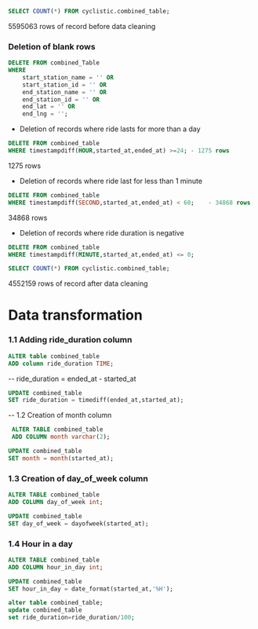 ```sql
SELECT COUNT(*) FROM cyclistic.combined_table;
```
 5595063 rows of record before data cleaning
### Deletion of blank rows
```sql
DELETE FROM combined_Table
WHERE 
	start_station_name = '' OR 
	start_station_id = '' OR 
	end_station_name = '' OR 
	end_station_id = '' OR 
	end_lat = '' OR 
	end_lng = '';
```
- Deletion of records where ride lasts for more than a day
 ```sql 
DELETE FROM combined_table
WHERE timestampdiff(HOUR,started_at,ended_at) >=24; - 1275 rows
```
 1275 rows

- Deletion of records where ride last for less than 1 minute
```sql
DELETE FROM combined_table
WHERE timestampdiff(SECOND,started_at,ended_at) < 60;    - 34868 rows
```
 34868 rows
- Deletion of records where ride duration is negative
```sql  
DELETE FROM combined_table
WHERE timestampdiff(MINUTE,started_at,ended_at) <= 0; 
```
```sql
SELECT COUNT(*) FROM cyclistic.combined_table;
```
 4552159 rows of record after data cleaning

# Data transformation
### 1.1 Adding ride_duration column
```sql
ALTER table combined_table
ADD column ride_duration TIME;
```
-- ride_duration = ended_at - started_at
```sql
UPDATE combined_table 
SET ride_duration = timediff(ended_at,started_at);
```
-- 1.2 Creation of month column
```sql
 ALTER TABLE combined_table
 ADD COLUMN month varchar(2);
```
```sql
UPDATE combined_table
SET month = month(started_at);
```
### 1.3 Creation of day_of_week column
```sql
ALTER TABLE combined_table
ADD COLUMN day_of_week int;

UPDATE combined_table
SET day_of_week = dayofweek(started_at);
```
### 1.4 Hour in a day
```sql
ALTER TABLE combined_table
ADD COLUMN hour_in_day int;

UPDATE combined_table
SET hour_in_day = date_format(started_at,'%H');
```
```sql
alter table combined_table;
update combined_table
set ride_duration=ride_duration/100;
```
